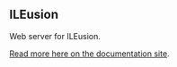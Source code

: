 ## ILEusion

Web server for ILEusion.

[Read more here on the documentation site](https://sitemule.github.io/ileusion/about).
